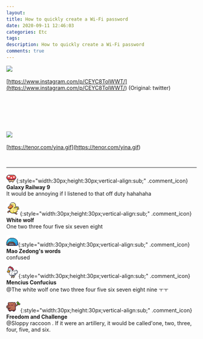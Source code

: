 ```yaml
---
layout: 
title: How to quickly create a Wi-Fi password
date: 2020-09-11 12:46:03
categories: Etc
tags: 
description: How to quickly create a Wi-Fi password
comments: true
---
```


![](https://blog.kakaocdn.net/dn/xJVOY/btqH7aFPka7/YNwoz5Jfc6O8gIuVIGbg71/img.png)

[https://www.instagram.com/p/CEYC8TolWWT/](<https://www.instagram.com/p/CEYC8TolWWT/>) (Original: twitter)

​

​

​

![](https://blog.kakaocdn.net/dn/OAcKs/btqH3xVXJE1/a3ckHJgI50SUOYiKzdP0O0/img.gif)

[https://tenor.com/yina.gif](<https://tenor.com/yina.gif>)

​

* * *

![comment](/assets/character/mushroom.png){:style="width:30px;height:30px;vertical-align:sub;" .comment_icon} **Galaxy Railway 9**  
It would be annoying if I listened to that off duty hahahaha   
  
![comment](/assets/character/duck.png){:style="width:30px;height:30px;vertical-align:sub;" .comment_icon} **White wolf**  
One two three four five six seven eight   
  
![comment](/assets/character/turtle.png){:style="width:30px;height:30px;vertical-align:sub;" .comment_icon} **Mao Zedong's words**  
confused   
  
![comment](/assets/character/chicken.png){:style="width:30px;height:30px;vertical-align:sub;" .comment_icon} **Mencius Confucius**  
@The white wolf one two three four five six seven eight nine ㅜㅜ  
  
![comment](/assets/character/trunk.png){:style="width:30px;height:30px;vertical-align:sub;" .comment_icon} **Freedom and Challenge**  
@Sloppy raccoon . If it were an artillery, it would be called'one, two, three, four, five, and six.  
  

